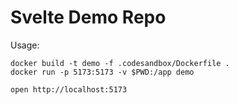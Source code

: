 # Svelte Demo Repo

Usage:
    
    docker build -t demo -f .codesandbox/Dockerfile .
    docker run -p 5173:5173 -v $PWD:/app demo

    open http://localhost:5173
